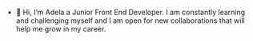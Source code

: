 - 👋 Hi, I’m Adela a Junior Front End Developer. I am constantly learning and challenging myself and I am open for new collaborations that will help me grow in my career.
